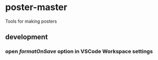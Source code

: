 # poster-master

Tools for making posters

## development

### open _formatOnSave_ option in VSCode Workspace settings
